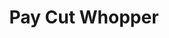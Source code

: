 ---
layout: portfolios
title: Pay Cut Whopper
thumb_image: /assets/images/placeholder-2.png
video_url: 'https://player.vimeo.com/video/449326817'
cliente: Burger King
agencia: Wunderman Thompson
categorias: ["ilustração", "animação", "2d"]
description_text: 
---